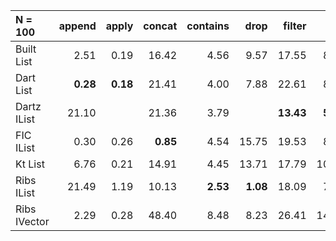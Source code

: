 | N = 100 | append | apply | concat | contains | drop | filter | fold | init | map | prepend | reverse | tail | take | update |
| :--- | ---: | ---: | ---: | ---: | ---: | ---: | ---: | ---: | ---: | ---: | ---: | ---: | ---: | ---: |
| Built List | 2.51 | 0.19 | 16.42 | 4.56 | 9.57 | 17.55 | 8.09 | 18.43 | 23.26 | 7.79 | 23.49 | 17.88 | 9.48 | 2.67 |
| Dart List | **0.28** | **0.18** | 21.41 | 4.00 | 7.88 | 22.61 | 8.00 |   | 21.60 | 0.30 | 21.68 | 15.07 | 7.88 | **0.23** |
| Dartz IList | 21.10 |   | 21.36 | 3.79 |   | **13.43** | **5.63** |   | 13.62 | **0.13** | 9.77 | 0.28 |   |   |
| FIC IList | 0.30 | 0.26 | **0.85** | 4.54 | 15.75 | 19.53 | 8.20 | 30.91 | 25.10 | 7.37 | 46.24 | 30.62 | 16.54 | 4.60 |
| Kt List | 6.76 | 0.21 | 14.91 | 4.45 | 13.71 | 17.79 | 10.16 | 22.54 | 18.54 |   | 9.49 | 17.69 | 12.85 |   |
| Ribs IList | 21.49 | 1.19 | 10.13 | **2.53** | **1.08** | 18.09 | 7.67 | 38.08 | 13.46 | 0.13 | **7.34** | **0.04** | **5.74** | 11.52 |
| Ribs IVector | 2.29 | 0.28 | 48.40 | 8.48 | 8.23 | 26.41 | 14.68 | **2.07** | **12.64** | 1.71 | 41.10 | 10.20 | 7.90 | 3.50 |
